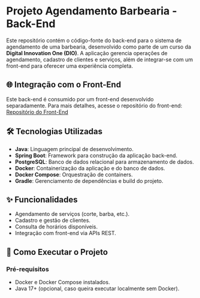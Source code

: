 # Projeto Agendamento Barbearia - Back-End

Este repositório contém o código-fonte do back-end para o sistema de agendamento de uma barbearia, desenvolvido como parte de um curso da **Digital Innovation One (DIO)**. A aplicação gerencia operações de agendamento, cadastro de clientes e serviços, além de integrar-se com um front-end para oferecer uma experiência completa.

## 🌐 Integração com o Front-End

Este back-end é consumido por um front-end desenvolvido separadamente. Para mais detalhes, acesse o repositório do front-end:
[Repositório do Front-End](https://github.com/ArturLLopes/Projeto-AgendamentoBarbearia-FrontEnd-DIO)

## 🛠️ Tecnologias Utilizadas

- **Java**: Linguagem principal de desenvolvimento.
- **Spring Boot**: Framework para construção da aplicação back-end.
- **PostgreSQL**: Banco de dados relacional para armazenamento de dados.
- **Docker**: Containerização da aplicação e do banco de dados.
- **Docker Compose**: Orquestração de containers.
- **Gradle**: Gerenciamento de dependências e build do projeto.

## ✨ Funcionalidades

- Agendamento de serviços (corte, barba, etc.).
- Cadastro e gestão de clientes.
- Consulta de horários disponíveis.
- Integração com front-end via APIs REST.

## 🚀 Como Executar o Projeto

### Pré-requisitos

- Docker e Docker Compose instalados.
- Java 17+ (opcional, caso queira executar localmente sem Docker).

